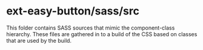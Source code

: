 # ext-easy-button/sass/src

This folder contains SASS sources that mimic the component-class hierarchy. These files
are gathered in to a build of the CSS based on classes that are used by the build.
